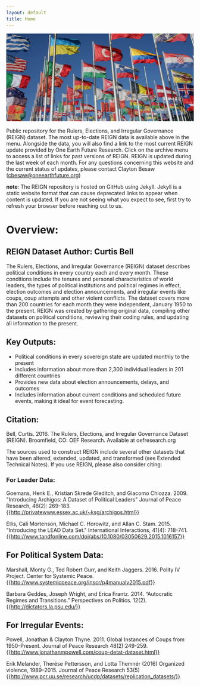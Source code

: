 ```yaml
---
layout: default
title: Home
---
```


![](assets/img/world_country_flags.jpg?raw=true)

Public repository for the Rulers, Elections, and Irregular Governance (REIGN) dataset. The most up-to-date REIGN data
is available above in the menu. Alongside the data, you will also find a link to the most current REIGN update
provided by One Earth Future Research. Click on the archive menu to access a list of links for past versions of REIGN. REIGN is 
updated during the last week of each month. For any questions concerning this website and the current status of updates, please contact
Clayton Besaw (<cbesaw@oneearthfuture.org>) 

**note**: The REIGN repository is hosted on GitHub using Jekyll. Jekyll is a static website format that can cause deprecated
links to appear when content is updated. If you are not seeing what you expect to see, first try to refresh your browser before
reaching out to us. 

# Overview:

## REIGN Dataset Author: Curtis Bell

The Rulers, Elections, and Irregular Governance (REIGN) dataset describes political conditions in every country each and every month. These conditions include the tenures and personal characteristics of world leaders, the types of political institutions and political regimes in effect, election outcomes and election announcements, and irregular events like coups, coup attempts and other violent conflicts. The dataset covers more than 200 countries for each month they were independent, January 1950 to the present. REIGN was created by gathering original data, compiling other datasets on political conditions, reviewing their coding rules, and updating all information to the present.

## Key Outputs:
* Political conditions in every sovereign state are updated monthly to the present
* Includes information about more than 2,300 individual leaders in 201 different countries
* Provides new data about election announcements, delays, and outcomes
* Includes information about current conditions and scheduled future events, making it ideal for event forecasting.

## Citation:

Bell, Curtis. 2016. The Rulers, Elections, and Irregular Governance Dataset (REIGN). Broomfield, CO: OEF Research. Available at oefresearch.org

The sources used to construct REIGN include several other datasets that have been altered, extended, updated, and transformed (see Extended Technical Notes). If you use REIGN, please also consider citing:

### For Leader Data:

Goemans, Henk E., Kristian Skrede Gleditch, and Giacomo Chiozza. 2009. "Introducing Archigos: A Dataset of Political Leaders" Journal of Peace Research, 46(2): 269-183. {{http://privatewww.essex.ac.uk/~ksg/archigos.html}}

Ellis, Cali Mortenson, Michael C. Horowitz, and Allan C. Stam. 2015. "Introducing the LEAD Data Set." International Interactions, 41(4): 718-741. {{http://www.tandfonline.com/doi/abs/10.1080/03050629.2015.1016157}}

## For Political System Data:

Marshall, Monty G., Ted Robert Gurr, and Keith Jaggers. 2016. Polity IV Project. Center for Systemic Peace. {{http://www.systemicpeace.org/inscr/p4manualv2015.pdf}}

Barbara Geddes, Joseph Wright, and Erica Frantz. 2014. “Autocratic Regimes and Transitions.” Perspectives on Politics. 12(2).{{http://dictators.la.psu.edu/}}

## For Irregular Events:

Powell, Jonathan & Clayton Thyne. 2011. Global Instances of Coups from 1950-Present. Journal of Peace Research 48(2):249-259.{{http://www.jonathanmpowell.com/coup-detat-dataset.html}}

Erik Melander, Therése Pettersson, and Lotta Themnér (2016) Organized violence, 1989–2015. Journal of Peace Research 53(5) {{http://www.pcr.uu.se/research/ucdp/datasets/replication_datasets/}}
